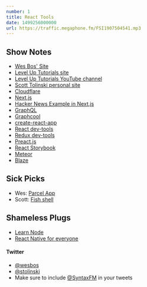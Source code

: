 ```yaml
---
number: 1
title: React Tools
date: 1499256000000
url: https://traffic.megaphone.fm/FSI1907504541.mp3
---
```


## Show Notes
* [Wes Bos' Site](https://wesbos.com)
* [Level Up Tutorials site](https://www.leveluptutorials.com/)
* [Level Up Tutorials YouTube channel](https://www.youtube.com/user/LevelUpTuts)
* [Scott Tolinski personal site](http://www.scotttolinski.com/)
* [Cloudflare](https://www.cloudflare.com/)
* [Next.js](https://learnnextjs.com/)
* [Hacker News Example in Next.js](https://github.com/now-examples/next-news)
* [GraphQL](http://graphql.org/learn/)
* [Graphcool](https://www.graph.cool/)
* [create-react-app](https://github.com/facebookincubator/create-react-app)
* [React dev-tools](https://github.com/facebook/react-devtools)
* [Redux dev-tools](https://github.com/gaearon/redux-devtools)
* [Preact.js](https://preactjs.com/)
* [React Storybook](https://github.com/storybooks/storybook)
* [Meteor](https://www.meteor.com/)
* [Blaze](http://blazejs.org/)

## Sick Picks

* Wes: [Parcel App](https://parcelapp.net/)
* Scott: [Fish shell](https://fishshell.com/)

## Shameless Plugs

* [Learn Node](http://wesbos.com/learn-node/)
* [React Native for everyone](https://www.leveluptutorials.com/store/products/tutorials/lut-dd014)

#### Twitter
 * [@wesbos](https://twitter.com/wesbos)
 * [@stolinski](https://twitter.com/stolinski)
 * Make sure to include [@SyntaxFM](https://twitter.com/SyntaxFM) in your tweets
